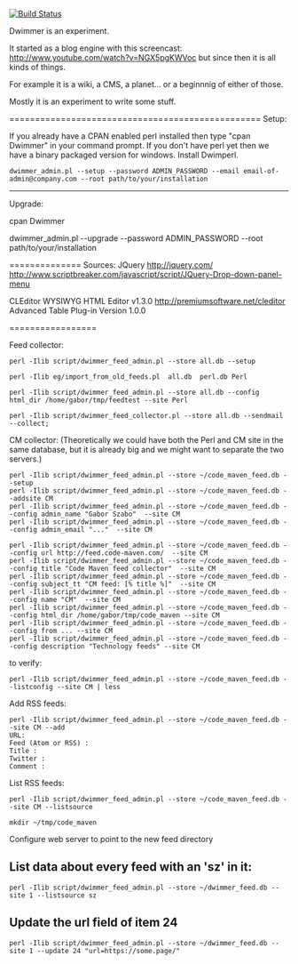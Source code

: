 
[![Build Status](https://travis-ci.org/szabgab/dwimmer.png)](https://travis-ci.org/szabgab/dwimmer)

Dwimmer is an experiment.

It started as a blog engine with this screencast: http://www.youtube.com/watch?v=NGX5pgKWVoc
but since then it is all kinds of things.

For example it is a wiki, a CMS, a planet...
or a beginnnig of either of those.

Mostly it is an experiment to write some stuff.

=================================================
Setup:

If you already have a CPAN enabled perl installed then type "cpan Dwimmer" in your command prompt.
If you don't have perl yet then we have a binary packaged version for windows. Install Dwimperl.

`dwimmer_admin.pl --setup --password ADMIN_PASSWORD --email email-of-admin@company.com --root path/to/your/installation`

------------
Upgrade:

cpan Dwimmer

dwimmer_admin.pl --upgrade --password ADMIN_PASSWORD --root path/to/your/installation



==============
Sources:
JQuery http://jquery.com/
http://www.scriptbreaker.com/javascript/script/JQuery-Drop-down-panel-menu



CLEditor WYSIWYG HTML Editor v1.3.0
http://premiumsoftware.net/cleditor
Advanced Table Plug-in Version 1.0.0

=================

Feed collector:

```
perl -Ilib script/dwimmer_feed_admin.pl --store all.db --setup
```
```
perl -Ilib eg/import_from_old_feeds.pl  all.db  perl.db Perl
```
```
perl -Ilib script/dwimmer_feed_admin.pl --store all.db --config html_dir /home/gabor/tmp/feedtest --site Perl
```
```
perl -Ilib script/dwimmer_feed_collector.pl --store all.db --sendmail --collect;
```

CM collector: (Theoretically we could have both the Perl and CM site in the same database, but it is already big and we might want to separate the two servers.)

```
perl -Ilib script/dwimmer_feed_admin.pl --store ~/code_maven_feed.db --setup
perl -Ilib script/dwimmer_feed_admin.pl --store ~/code_maven_feed.db --addsite CM
perl -Ilib script/dwimmer_feed_admin.pl --store ~/code_maven_feed.db --config admin_name "Gabor Szabo"  --site CM
perl -Ilib script/dwimmer_feed_admin.pl --store ~/code_maven_feed.db --config admin_email "..."  --site CM

perl -Ilib script/dwimmer_feed_admin.pl --store ~/code_maven_feed.db --config url http://feed.code-maven.com/  --site CM
perl -Ilib script/dwimmer_feed_admin.pl --store ~/code_maven_feed.db --config title "Code Maven feed collector"  --site CM
perl -Ilib script/dwimmer_feed_admin.pl --store ~/code_maven_feed.db --config subject_tt "CM feed: [% title %]"  --site CM
perl -Ilib script/dwimmer_feed_admin.pl --store ~/code_maven_feed.db --config name "CM"  --site CM
perl -Ilib script/dwimmer_feed_admin.pl --store ~/code_maven_feed.db --config html_dir /home/gabor/tmp/code_maven --site CM
perl -Ilib script/dwimmer_feed_admin.pl --store ~/code_maven_feed.db --config from ... --site CM
perl -Ilib script/dwimmer_feed_admin.pl --store ~/code_maven_feed.db --config description "Technology feeds" --site CM
```

to verify:

```
perl -Ilib script/dwimmer_feed_admin.pl --store ~/code_maven_feed.db --listconfig --site CM | less
```

Add RSS feeds:

```
perl -Ilib script/dwimmer_feed_admin.pl --store ~/code_maven_feed.db --site CM --add
URL:
Feed (Atom or RSS) : 
Title :
Twitter :
Comment :
```

List RSS feeds:
```
perl -Ilib script/dwimmer_feed_admin.pl --store ~/code_maven_feed.db --site CM --listsource
```

```
mkdir ~/tmp/code_maven
```

Configure web server to point to the new feed directory

## List data about every feed with an 'sz' in it:

```
perl -Ilib script/dwimmer_feed_admin.pl --store ~/dwimmer_feed.db --site 1 --listsource sz
```

## Update the url field of  item 24

```
perl -Ilib script/dwimmer_feed_admin.pl --store ~/dwimmer_feed.db --site 1 --update 24 "url=https://some.page/"
```



